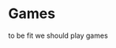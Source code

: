 # Games
to be fit we should play games
<Volleyball>
 <Football>
  <Hockey>
   <Basketball>
    <Kabbadi>

